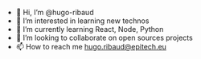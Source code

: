 - 👋 Hi, I’m @hugo-ribaud
- 👀 I’m interested in learning new technos
- 🌱 I’m currently learning React, Node, Python
- 💞️ I’m looking to collaborate on open sources projects
- 📫 How to reach me hugo.ribaud@epitech.eu

<!---
hugo-ribaud/hugo-ribaud is a ✨ special ✨ repository because its `README.md` (this file) appears on your GitHub profile.
You can click the Preview link to take a look at your changes.
--->
